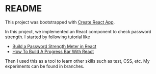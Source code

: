 # README

This project was bootstrapped with [Create React App](https://github.com/facebook/create-react-app).

In this project, we implemented an React component to check password strength. I started by following tutorial like

- [Build a Password Strength Meter in React](https://upmostly.com/tutorials/build-a-password-strength-meter-react/) 
- [How To Build A Progress Bar With React](https://medium.com/@ItsMeDannyZ/how-to-build-a-progress-bar-with-react-8c5e79731d1f)

Then I used this as a tool to learn other skills such as test, CSS, etc. My experiments can be found in branches.

